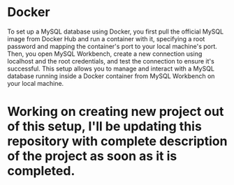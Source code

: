 # Docker

To set up a MySQL database using Docker, you first pull the official MySQL image from Docker Hub and run a container with it, specifying a root password and mapping the container's port to your local machine's port. Then, you open MySQL Workbench, create a new connection using localhost and the root credentials, and test the connection to ensure it's successful. This setup allows you to manage and interact with a MySQL database running inside a Docker container from MySQL Workbench on your local machine.


# Working on creating new project out of this setup, I'll be updating this repository with complete description of the project as soon as it is completed. 
